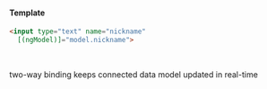 #### Template
```html
<input type="text" name="nickname"
  [(ngModel)]="model.nickname">
```
<br/>
<p class="fragment">
    two-way binding keeps 
    connected data model 
    updated in real-time
</p>